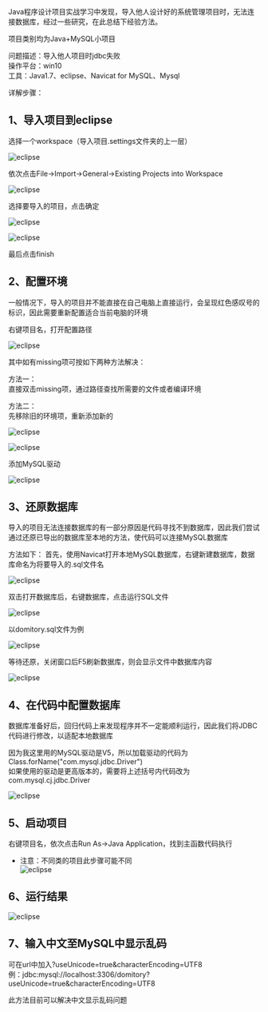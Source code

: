 Java程序设计项目实战学习中发现，导入他人设计好的系统管理项目时，无法连接数据库，经过一些研究，在此总结下经验方法。  

项目类别均为Java+MySQL小项目  

问题描述：导入他人项目时jdbc失败  
操作平台：win10  
工具：Java1.7、eclipse、Navicat for MySQL、Mysql  

详解步骤：  
## 1、导入项目到eclipse  

选择一个workspace（导入项目.settings文件夹的上一层） 

![eclipse](https://github.com/JonathanKin/Study-Notes/blob/master/image/jdbc_1.jpg)

依次点击File->Import->General->Existing Projects into Workspace  

![eclipse](https://github.com/JonathanKin/Study-Notes/blob/master/image/jdbc_2.jpg)

选择要导入的项目，点击确定  

![eclipse](https://github.com/JonathanKin/Study-Notes/blob/master/image/jdbc_3.png)

![eclipse](https://github.com/JonathanKin/Study-Notes/blob/master/image/jdbc_4.png)

最后点击finish   

## 2、配置环境  

一般情况下，导入的项目并不能直接在自己电脑上直接运行，会呈现红色感叹号的标识，因此需要重新配置适合当前电脑的环境  

右键项目名，打开配置路径  

![eclipse](https://github.com/JonathanKin/Study-Notes/blob/master/image/jdbc_5.jpg)

其中如有missing项可按如下两种方法解决：  

方法一：  
直接双击missing项，通过路径查找所需要的文件或者编译环境  

方法二：  
先移除旧的环境项，重新添加新的  

![eclipse](https://github.com/JonathanKin/Study-Notes/blob/master/image/jdbc_6.png)

![eclipse](https://github.com/JonathanKin/Study-Notes/blob/master/image/jdbc_7.png)

添加MySQL驱动  

![eclipse](https://github.com/JonathanKin/Study-Notes/blob/master/image/jdbc_8.png)

## 3、还原数据库  

导入的项目无法连接数据库的有一部分原因是代码寻找不到数据库，因此我们尝试通过还原已导出的数据库至本地的方法，使代码可以连接MySQL数据库  

方法如下：
首先，使用Navicat打开本地MySQL数据库，右键新建数据库，数据库命名为将要导入的.sql文件名   

![eclipse](https://github.com/JonathanKin/Study-Notes/blob/master/image/jdbc_9.jpg)

双击打开数据库后，右键数据库，点击运行SQL文件  

![eclipse](https://github.com/JonathanKin/Study-Notes/blob/master/image/jdbc_10.jpg)

以domitory.sql文件为例  

![eclipse](https://github.com/JonathanKin/Study-Notes/blob/master/image/jdbc_11.png)

等待还原，关闭窗口后F5刷新数据库，则会显示文件中数据库内容  

![eclipse](https://github.com/JonathanKin/Study-Notes/blob/master/image/jdbc_12.png)

## 4、在代码中配置数据库  

数据库准备好后，回归代码上来发现程序并不一定能顺利运行，因此我们将JDBC代码进行修改，以适配本地数据库  

因为我这里用的MySQL驱动是V5，所以加载驱动的代码为 Class.forName("com.mysql.jdbc.Driver")  
如果使用的驱动是更高版本的，需要将上述括号内代码改为com.mysql.cj.jdbc.Driver  

![eclipse](https://github.com/JonathanKin/Study-Notes/blob/master/image/jdbc_13.png)

## 5、启动项目  

右键项目名，依次点击Run As->Java Application，找到主函数代码执行  
* 注意：不同类的项目此步骤可能不同  
![eclipse](https://github.com/JonathanKin/Study-Notes/blob/master/image/jdbc_14.jpg)

## 6、运行结果  

![eclipse](https://github.com/JonathanKin/Study-Notes/blob/master/image/jdbc_15.png)

## 7、输入中文至MySQL中显示乱码

可在url中加入?useUnicode=true&characterEncoding=UTF8  
例：jdbc:mysql://localhost:3306/domitory?useUnicode=true&characterEncoding=UTF8  

此方法目前可以解决中文显示乱码问题
